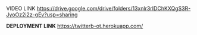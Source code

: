 
VIDEO LINK
https://drive.google.com/drive/folders/13xnlr3rIDChKXQgS3R-JyoOz2i2z-gEv?usp=sharing


**DEPLOYMENT LINK**
https://twitterb-ot.herokuapp.com/
